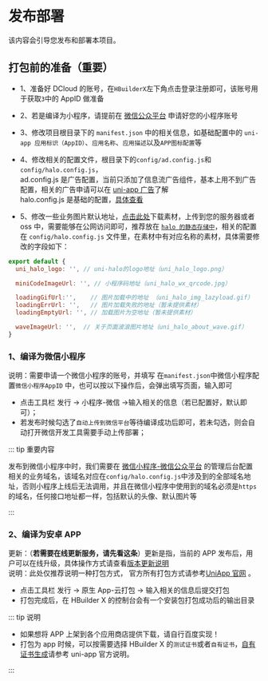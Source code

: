 # 发布部署

该内容会引导您发布和部署本项目。

## 打包前的准备（重要）

- 1、准备好 DCloud 的账号，在`HBuilderX`左下角点击登录注册即可，该账号用于获取`3`中的 AppID 做准备

- 2、若是编译为小程序，请提前在 [微信公众平台](https://mp.weixin.qq.com/) 申请好您的小程序账号

- 3、修改项目根目录下的 `manifest.json` 中的相关信息，如基础配置中的 `uni-app 应用标识（AppID）`、`应用名称`、`应用描述`以及`APP图标配置`等

- 4、修改相关的配置文件，根目录下的`config/ad.config.js`和`config/halo.config.js`，
  <br/>ad.config.js 是广告配置，当前只添加了信息流广告组件，基本上用不到广告配置，相关的广告申请可以在 [uni-app 广告](https://uniapp.dcloud.net.cn/component/ad.html)了解
  <br/>halo.config.js 是基础的配置，[具体查看](./settings.md)

- 5、修改一些业务图片默认地址，[点击此处](../assets/uni-halo-images.zip)下载素材，上传到您的服务器或者 oss 中，需要能够在公网访问即可，推荐放在 [`halo 的静态存储中`](../problem/questions.md#_3、如何进入halo后台的静态存储上传文件？)，相关的配置在 `config/halo.config.js` 文件里，在素材中有对应名称的素材，具体需要修改的字段如下：

```javascript
export default {
  uni_halo_logo: '', // uni-halo的logo地址（uni_halo_logo.png）

  miniCodeImageUrl: '', // 小程序码地址（uni_halo_wx_qrcode.jpg）

  loadingGifUrl:'',    // 图片加载中的地址 （uni_halo_img_lazyload.gif）
  loadingErrUrl: '',   // 图片加载失败的地址（暂未提供素材）
  loadingEmptyUrl: '', // 加载图片为空地址（暂未提供素材）

  waveImageUrl: '',  // 关于页面波浪图片地址（uni_halo_about_wave.gif）
}
```

### 1、编译为微信小程序

说明：需要申请一个微信小程序的账号，并填写 在`manifest.json`中微信小程序配置`微信小程序AppID` 中，也可以按以下操作后，会弹出填写页面，输入即可

- 点击工具栏 发行 -> 小程序-微信 ->输入相关的信息（若已配置好，默认即可）；
- 若发布时候勾选了`自动上传到微信平台`等待编译成功后即可，若未勾选，则会自动打开微信开发工具需要手动上传部署；

::: tip 重要内容

发布到微信小程序中时，我们需要在 [微信小程序-微信公众平台](https://mp.weixin.qq.com/) 的管理后台配置相关的业务域名，该域名对应在`config/halo.config.js`中涉及到的全部域名地址，否则小程序上线后无法调用，并且在微信小程序中使用到的域名必须是`https`的域名，任何接口地址都一样，包括默认的头像、默认图片等

:::

### 2、编译为安卓 APP

更新：（**若需要在线更新服务，请先看这条**）更新是指，当前的 APP 发布后，用户可以在线升级，具体操作方式请查看[版本更新说明](../tutorial/update.md)
<br/>说明：此处仅推荐说明一种打包方式， 官方所有打包方式请参考[UniApp 官网](https://uniapp.dcloud.net.cn/tutorial/app-base.html) 。

- 点击工具栏 发行 -> 原生 App-云打包 -> 输入相关的信息后提交打包
- 打包完成后，在 HBuilder X 的控制台会有一个安装包打包成功后的输出目录

::: tip 说明

- 如果想将 APP 上架到各个应用商店提供下载，请自行百度实现！
- 打包为 app 时候，可以按需要选择 HBuilder X 的`测试证书`或者`自有证书`，[自有证书生成]()请参考 uni-app 官方说明。

:::
